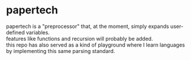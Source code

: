 # papertech
papertech is a "preprocessor" that, at the moment, simply expands user-defined variables.  
features like functions and recursion will probably be added.  
this repo has also served as a kind of playground where I learn languages by implementing this same parsing standard.  
